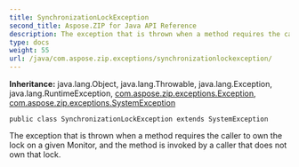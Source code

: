 ```yaml
---
title: SynchronizationLockException
second_title: Aspose.ZIP for Java API Reference
description: The exception that is thrown when a method requires the caller to own the lock on a given Monitor, and the method is invoked by a caller that does not own that lock.
type: docs
weight: 55
url: /java/com.aspose.zip.exceptions/synchronizationlockexception/
---
```


**Inheritance:**
java.lang.Object, java.lang.Throwable, java.lang.Exception, java.lang.RuntimeException, [com.aspose.zip.exceptions.Exception](../../com.aspose.zip.exceptions/exception), [com.aspose.zip.exceptions.SystemException](../../com.aspose.zip.exceptions/systemexception)
```
public class SynchronizationLockException extends SystemException
```

The exception that is thrown when a method requires the caller to own the lock on a given Monitor, and the method is invoked by a caller that does not own that lock.

